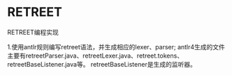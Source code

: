 # RETREET
RETREET编程实现
<p>1.使用antlr规则编写retreet语法，并生成相应的lexer、parser;
  antlr4生成的文件主要有retreetParser.java、retreetLexer.java、retreet.tokens、retreetBaseListener.java等。
  retreetBaseListener是生成的监听器。
<p>
